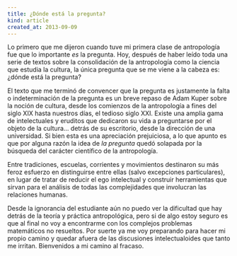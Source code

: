 ```yaml
---
title: ¿Dónde está la pregunta?
kind: article
created_at: 2013-09-09
---
```

Lo primero que me dijeron cuando tuve mi primera clase de antropología fue que
lo importante *es* la pregunta. Hoy, después de haber leído toda una serie de
textos sobre la consolidación de la antropología como la ciencia que estudia la
cultura, la única pregunta que se me viene a la cabeza es: ¿dónde está la
pregunta?

<!-- more -->

El texto que me terminó de convencer que la pregunta es justamente la falta o
indeterminación de la pregunta es un breve repaso de Adam Kuper sobre la noción
de cultura, desde los comienzos de la antropología a fines del siglo XIX hasta
nuestros días, el tedioso siglo XXI. Existe una amplia gama de intelectuales y
eruditos que dedicaron su vida a preguntarse por el objeto de la cultura...
detrás de su escritorio, desde la dirección de una universidad. Si bien esta es
una apreciación prejuiciosa, a lo que apunto es que por alguna razón la idea de
*la pregunta* quedó solapada por la búsqueda del carácter científico de la
antropología.

Entre tradiciones, escuelas, corrientes y movimientos destinaron su más feroz
esfuerzo en distinguirse entre ellas (salvo excepciones particulares), en lugar
de tratar de reducir el ego intelectual y construir herramientas que sirvan para
el análisis de todas las complejidades que involucran las relaciones humanas.

Desde la ignorancia del estudiante aún no puedo ver la dificultad que hay detrás
de la teoría y práctica antropológica, pero si de algo estoy seguro es que al
final no voy a encontrarme con los complejos problemas matemáticos no resueltos.
Por suerte ya me voy preparando para hacer mi propio camino y quedar afuera de
las discusiones intelectualoides que tanto me irritan. Bienvenidos a mi camino
al fracaso.
